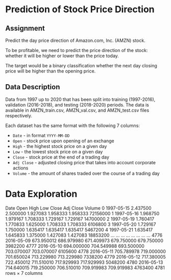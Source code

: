 # Prediction of Stock Price Direction
## Assignment
Predict the day price direction of Amazon.com, Inc. (AMZN) stock.

To be profitable, we need to predict the price direction of the stock: whether it will be higher or lower than the price today. 

The target would be a binary classification whether the next day closing price will be higher than the opening price.

## Data Description
Data from 1997 up to 2020 that has been split into training (1997-2016), validation (2016-2018), and testing (2018-2020) periods. The data is available in AMZN_train.csv, AMZN_val.csv, and AMZN_test.csv files respectively.

Each dataset has the same format with the following 7 columns:
- `Date` - in format `YYYY-MM-DD`
- `Open` - stock price upon opening of an exchange
- `High` - the highest stock price on a given day
- `Low` - the lowest stock price on a given day
- `Close` - stock price at the end of a trading day
- `Adj Close` - adjusted closing price that takes into account corporate actions
- `Volume` - the amount of shares traded over the course of a trading day

# Data Exploration
Date	Open	High	Low	Close	Adj Close	Volume
0	1997-05-15	2.437500	2.500000	1.927083	1.958333	1.958333	72156000
1	1997-05-16	1.968750	1.979167	1.708333	1.729167	1.729167	14700000
2	1997-05-19	1.760417	1.770833	1.625000	1.708333	1.708333	6106800
3	1997-05-20	1.729167	1.750000	1.635417	1.635417	1.635417	5467200
4	1997-05-21	1.635417	1.645833	1.375000	1.427083	1.427083	18853200
...	...	...	...	...	...	...	...
4776	2016-05-09	673.950012	686.979980	671.409973	679.750000	679.750000	3982200
4777	2016-05-10	694.000000	704.549988	693.500000	703.070007	703.070007	6105600
4778	2016-05-11	705.789978	719.000000	701.650024	713.229980	713.229980	7338200
4779	2016-05-12	717.380005	722.450012	711.510010	717.929993	717.929993	5048200
4780	2016-05-13	714.640015	719.250000	706.510010	709.919983	709.919983	4763400
4781 rows × 7 columns
